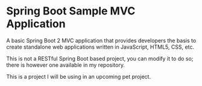 # Spring Boot Sample MVC Application
A basic Spring Boot 2 MVC application that provides developers the basis to create standalone web applications written in JavaScript, HTML5, CSS, etc.

This is not a RESTful Spring Boot based project, you can modify it to do so; there is however one available in my repository.

This is a project I will be using in an upcoming pet project.

